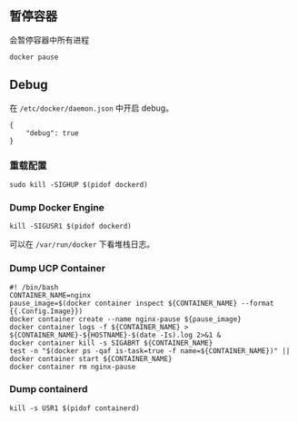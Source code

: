 ## 暂停容器

会暂停容器中所有进程

```
docker pause
```

## Debug

在 `/etc/docker/daemon.json` 中开启 debug。

```
{
    "debug": true
}
```

### 重载配置

```
sudo kill -SIGHUP $(pidof dockerd)
```

### Dump Docker Engine

```
kill -SIGUSR1 $(pidof dockerd)
```

可以在 `/var/run/docker` 下看堆栈日志。

### Dump UCP Container

```
#! /bin/bash
CONTAINER_NAME=nginx
pause_image=$(docker container inspect ${CONTAINER_NAME} --format {{.Config.Image}})
docker container create --name nginx-pause ${pause_image}
docker container logs -f ${CONTAINER_NAME} > ${CONTAINER_NAME}-${HOSTNAME}-$(date -Is).log 2>&1 &
docker container kill -s SIGABRT ${CONTAINER_NAME}
test -n "$(docker ps -qaf is-task=true -f name=${CONTAINER_NAME})" || docker container start ${CONTAINER_NAME}
docker container rm nginx-pause
```

### Dump containerd

```
kill -s USR1 $(pidof containerd)
```

